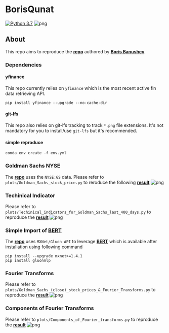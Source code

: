 # BorisQunat
[![Python 3.7](https://img.shields.io/badge/python-3.7-blue.svg)](https://www.python.org/downloads/release/python-370/)
![png](assets/teaser.jpg)


## About
This repo aims to reproduce the __[repo](https://github.com/borisbanushev/stockpredictionai)__ authored by __[Boris Banushev](https://www.linkedin.com/in/borisbanushev/)__ 

### Dependencies 

#### yfinance
This repo currently relies on `yfinance` which is the most recent active fin data retrieving API.

    pip install yfinance --upgrade --no-cache-dir

#### git-lfs 
This repo also relies on git-lfs tracking to track `*.png` file extensions. It's not mandatory for you to install/use `git-lfs` but it's recommended.

#### simple reproduce
    conda env create -f env.yml

    


### Goldman Sachs NYSE

The __[repo](https://github.com/borisbanushev/stockpredictionai)__ uses the `NYSE:GS` data. Please refer to `plots/Goldman_Sachs_stock_price.py` to reroduce the following __[result](https://github.com/borisbanushev/stockpredictionai/blob/master/output_21_0.png)__
![png](assets/Goldman_Sachs_stock_price.png)


### Techinical Indicator 
Please refer to `plots/Techinical_indicators_for_Goldman_Sachs_last_400_days.py` to reproduce the __[result](https://github.com/borisbanushev/stockpredictionai/blob/master/output_32_0.png)__
![png](assets/Techinical_indicators_for_Goldman_Sachs_last_400_days.png)


### Simple Import of __[BERT](https://github.com/google-research/bert)__

The __[repo](https://github.com/borisbanushev/stockpredictionai)__ uses `MXNet/Gluon API` to leverage __[BERT](https://github.com/google-research/bert)__ which is available after installation using following command 

    pip install --upgrade mxnet>=1.4.1
    pip install gluonnlp


### Fourier Transforms
Please refer to `plots/Goldman_Sachs_(close)_stock_prices_&_Fourier_Transforms.py` to reproduce the __[result](https://github.com/borisbanushev/stockpredictionai/blob/master/output_45_0.png)__ 
![png](assets/Goldman_Sachs_(close)_stock_prices_&_Fourier_Transforms.png)


### Components of Fourier Transforms
Please refer to `plots/Components_of_Fourier_transforms.py` to reproduce the __[result](https://github.com/borisbanushev/stockpredictionai/blob/master/output_47_0.png)__ 
![png](assets/Components_of_Fourier_transforms.png)
